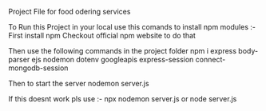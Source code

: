 Project File for food odering services 

To Run this Project in your local use this comands to install npm modules :-
First install npm
Checkout official npm website to do that

Then use the following commands in the project folder
npm i express body-parser ejs nodemon dotenv googleapis express-session connect-mongodb-session

Then to start the server 
nodemon server.js

If this doesnt work pls use :-
npx nodemon server.js
or
node server.js
